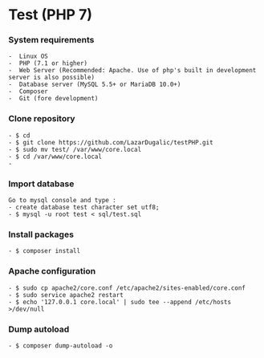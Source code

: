 # Test (PHP 7)

### System requirements
    -  Linux OS
    -  PHP (7.1 or higher)
    -  Web Server (Recommended: Apache. Use of php's built in development server is also possible)
    -  Database server (MySQL 5.5+ or MariaDB 10.0+)
    -  Composer
    -  Git (fore development)

### Clone repository
    - $ cd
    - $ git clone https://github.com/LazarDugalic/testPHP.git
    - $ sudo mv test/ /var/www/core.local
    - $ cd /var/www/core.local
    -    
### Import database
    Go to mysql console and type :
    - create database test character set utf8;
    - $ mysql -u root test < sql/test.sql  
    
### Install packages
    - $ composer install
    
### Apache configuration   
    - $ sudo cp apache2/core.conf /etc/apache2/sites-enabled/core.conf
    - $ sudo service apache2 restart
    - $ echo '127.0.0.1 core.local' | sudo tee --append /etc/hosts >/dev/null

### Dump autoload
    - $ composer dump-autoload -o        

